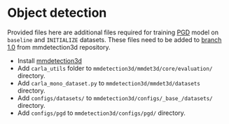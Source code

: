 # Object detection
Provided files here are additional files required for training [PGD](https://arxiv.org/abs/2107.14160) model on `baseline` and `INITIALIZE` datasets.
These files need to be added to [branch 1.0](https://github.com/open-mmlab/mmdetection3d/tree/1.0) from mmdetection3d repository.
- Install [mmdetection3d](https://github.com/open-mmlab/mmdetection3d/blob/1.0/docs/en/getting_started.md)
- Add `carla_utils` folder to `mmdetection3d/mmdet3d/core/evaluation/` directory.
- Add `carla_mono_dataset.py` to `mmdetection3d/mmdet3d/datasets` directory.
- Add `configs/datasets/` to `mmdetection3d/configs/_base_/datasets/` directory.
- Add `configs/pgd` to `mmdetection3d/configs/pgd/` directory.
